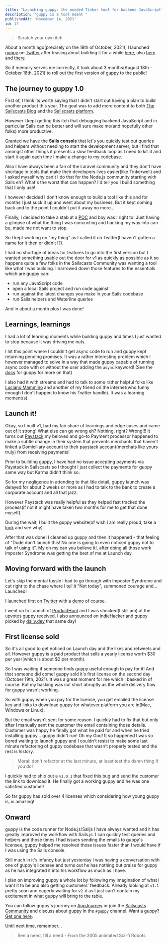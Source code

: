 ```yaml
---
title: "Launching guppy: the needed Tinker tool for backend JavaScript"
description: "guppy is a tool meant "
publishedAt: 'November 14, 2021'
id: 17
---
```

> Scratch your own itch

<!-- <img src="/images/covers/guppy-card.png" width="350"> -->

About a month ago(precisely on the 18th of October, 2021), I launched [guppy](https://guppy.sailscasts.com) on [Twitter](https://twitter.com/Dominus_Kelvin/status/1450221793344696324?s=20) after teasing about building it for a while [here](https://twitter.com/Dominus_Kelvin/status/1428057558145814530?s=20), also [here](https://twitter.com/Dominus_Kelvin/status/1431479983923515392?s=20) and [there](https://twitter.com/Dominus_Kelvin/status/1432152058250121220?s=20)

So if memory serves me correctly, it took about 3 months(August 18th - October 18th, 2021) to roll out the first version of guppy to the public!

## The journey to guppy 1.0
First of, I think its worth saying that I didn't start out having a plan to build another product this year. The goal was to add more content to both [The Sailscasts Blog](https://blog.sailscasts.com) and the [Sailscasts platform](https://sailscasts.com).

However I kept getting this itch that debugging backend JavaScript and in particular Sails can be better and will sure make me(and hopefully other folks) more productive.

Granted we have the **Sails console** that let's you quickly test out queries and helpers without needing to start the development server, but I find that amongst other things it presents a slow feedback loop as I need to kill it and start it again each time I make a change to my codebase.

Also I have always been a fan of the Laravel community and they don't have shortage in tools that make their developers lives easier(like Tinkerwell) and I asked myself why can't I do that for the Node.js community starting with Sails eh? What's the worst that can happen? I'd tell you I build something that I only use!

I however decided I don't know enough to build a tool like this and for months I just suck it up and went about my business. But it kept coming back and to the point I couldn't put it away no more...

Finally, I decided to take a stab at a [POC](https://twitter.com/Dominus_Kelvin/status/1428057558145814530?s=20) and boy was I right to! Just having a glimpse of what the thing I was concocting and hacking my way into can be, made me not want to stop.

So I kept working on "my thing" as I called it on Twitter(I haven't gotten a name for it then or didn't I?).

I had no shortage of ideas for features to go into the first version but I wanted something usable out the door for v1 as quickly as possible as it so happens quite a few folks in the Sailscasts Community was wanting a tool like what I was building. I narrowed down those features to the essentials which are guppy can:

* run any JavaScript code
* open a local Sails project and run code against
* run against the latest changes you make in your Sails codebase
* run Sails helpers and Waterline queries

 And in about a month plus I was done!

## Learnings, learnings
I had a lot of learning moments while building guppy and times I just wanted to stop because it was driving me nuts.

I hit this point where I couldn't get async code to run and guppy kept returning pending promises. It was a rather interesting problem which I however managed to solve in a way that made guppy capable of running async code with or without the user adding the `async` keyword! (See the [docs](https://guppy-docs.sailscasts.com) for guppy for more on that)

I also had it with streams and had to talk to some rather helpful folks like [Luciano Mammino](https://twitter.com/loige) and another of my friend on the internet(who funny enough I don't happen to know his Twitter handle). It was a learning moment(s).

## Launch it!
Okay, so I built v1, had my fair share of learnings and edge cases and came out of it strong! What else can go wrong eh? Nothing, right? Wrong!!! It turns out [Paystack](https://paystack.com) my beloved and go-to Payment processor happened to make a subtle change in their system that prevents merchants that haven't linked a Domiciliary account to their paystack account(merchats like yours truly) from receiving payments!

Prior to building guppy, I have had no issue accepting payments via Paystack in Sailscasts so I thought I just collect the payments for guppy same way but Karma didn't think so.

So for my negligence in attending to that litle detail, guppy launch was delayed for about 2 weeks or more as I had to talk to the bank to create a corporate account and all that jazz.

However Paystack was really helpful as they helped fast tracked the process(if not it might have taken two months for me to get that done myself)

During the wait, I built the guppy website(of wish I am really proud, take a [look](https://guppy.sailscasts.com) and see why).

 After that was done! I cleaned up guppy and then it happened - that feeling of "Dude don't launch this! No one is going to even noticed guppy not to talk of using it". My oh my can you believe it!, after doing all those work Imposter Syndrome was getting the best of me at Launch day.

## Moving forward with the launch
Let's skip the mental tussle I had to go through with Imposter Syndrome and cut right to the chase where I tell it "Not today", summoned courage and... Launched!

I launched first on [Twitter](https://twitter.com/Dominus_Kelvin/status/1450221793344696324?s=20) with a [demo](https://www.youtube.com/watch?v=9eCNERqwH1c) of course.

I went on to Launch of [ProductHunt](https://www.producthunt.com/posts/guppy-2) and I was shocked(I still am) at the upvotes guppy received. I also announced on [IndieHacker](https://www.indiehackers.com/product/guppy) and guppy picked by [daily.dev](https://app.daily.dev/posts/wQw-x8mT7) that same day!

## First license sold
So it's all good to get noticed on Launch day and the likes and retweets and all. However guppy is a paid product that sells a yearly license worth $30 per year(which is about $2 per month).

So I was waiting if someone finds guppy useful enough to pay for it! And that someone did come! guppy sold it's first license on the second day (October 19th, 2021). It was a great moment for me which I basked in of course. But my basking was cut short abruptly as the whole delivery flow for guppy wasn't working.

So with guppy when you pay for the license, you get emailed the license key and links to download guppy for whatever platform you are in(Mac, Windows or Linux).

But the email wasn't sent for some reason. I quickly had to fix that but only after I manually sent the customer the email containing those details. Customer was happy he finally got what he paid for and when he tried installing guppy... guppy didn't run! Oh my God! It so happened I was so bored waiting to launch guppy and I couldn't resist to make some last minute refactoring of guppy codebase that wasn't properly tested and the rest is history.

> Moral: don't refactor at the last minute, at least test the damn thing if you do!

I quickly had to ship out a `v1.0.1` that fixed this bug and send the customer the link to download it. He finally got a working guppy and he was one satisfied customer!

So far guppy has sold over 4 licenses which considering how young guppy is, is amazing!

## Onward
guppy is the code runner for Node.js/Sailjs I have always wanted and it has greatly improved my workflow with Sails.js. I can quickly test queries and helpers and those times I had issues sending the emails to guppy's licensee, guppy helped me resolved those issues faster than I would have if I was using the Sails console.

Still much in it's infancy but just yesterday I was having a conversation with one of guppy's licensee and turns out he has nothing but praise for guppy as he has integrated it into his workflow as much as I have.

I plan on improving guppy a whole lot by following my imagination of what I want it to be and also getting customers' feedback. Already looking at `v1.1` pretty soon and eagerly waiting for `v2.0` as I just can't contain my excitement in what guppy will bring to the table.

You can follow guppy's journey on [AppJourney](https://appjourney.io) or join the [Sailscasts Community](https://discord.com/invite/gbJZuNm) and discuss about guppy in the `#guppy` channel. Want a guppy? [Get one here](https://www.guppy.sailscasts.com/#buy).

Until next time, remember...
> See a need, fill a need - From the 2005 animated Sci-fi Robots
